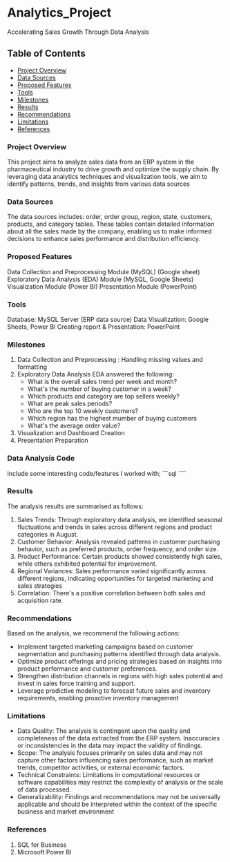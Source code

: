 # Analytics_Project
Accelerating Sales Growth Through Data Analysis

## Table of Contents
  - [Project Overview](#project-overview)
  - [Data Sources](#data-sources)
  - [Proposed Features](#proposed-features)
  - [Tools](#tools)
  - [Milestones](#milestones)
  - [Results](#results)
  - [Recommendations](#recommendations)
  - [Limitations](#limitations)
  - [References](#references)

### Project Overview

This project aims to analyze sales data from an ERP system in the pharmaceutical industry to drive growth and optimize the supply chain. By leveraging data analytics techniques and visualization tools, we aim to identify patterns, trends, and insights from various data sources

### Data Sources

The data sources includes: order, order group, region, state, customers, products, and category tables. These tables contain detailed information about all the sales made by the company, enabling us to make informed decisions to enhance sales performance and distribution efficiency.

### Proposed Features
Data Collection and Preprocessing Module (MySQL) (Google sheet)
Exploratory Data Analysis (EDA) Module (MySQL, Google Sheets)
Visualization Module (Power BI)
Presentation Module (PowerPoint)

### Tools
Database: MySQL Server (ERP data source)
Data Visualization: Google Sheets, Power BI
Creating report & Presentation: PowerPoint

### Milestones
1. Data Collection and Preprocessing : Handling missing values and formatting
2. Exploratory Data Analysis
   EDA answered the following:
     - What is the overall sales trend per week and month?
     - What's the number of buying customer in a week?
     - Which products and category are top sellers weekly?
     - What are peak sales periods?
     - Who are the top 10 weekly customers?
     - Which region has the highest mumber of buying customers
     - What's the average order value?
4. Visualization and Dashboard Creation
5. Presentation Preparation


### Data Analysis Code
Include some interesting code/features I worked with;
```sql ````


### Results
The analysis results are summarised as follows:

1. Sales Trends: Through exploratory data analysis, we identified seasonal fluctuations and trends in sales across different regions and product categories in August.
2. Customer Behavior: Analysis revealed patterns in customer purchasing behavior, such as preferred products, order frequency, and order size.
3. Product Performance: Certain products showed consistently high sales, while others exhibited potential for improvement.
4. Regional Variances: Sales performance varied significantly across different regions, indicating opportunities for targeted marketing and sales strategies
5. Correlation: There's a positive correlation between both sales and acquisition rate.



 ### Recommendations
 Based on the analysis, we recommend the following actions:
- Implement targeted marketing campaigns based on customer segmentation and purchasing patterns identified through data analysis.
- Optimize product offerings and pricing strategies based on insights into product performance and customer preferences.
- Strengthen distribution channels in regions with high sales potential and invest in sales force training and support.
- Leverage predictive modeling to forecast future sales and inventory requirements, enabling proactive inventory management



 ### Limitations

- Data Quality: The analysis is contingent upon the quality and completeness of the data extracted from the ERP system. Inaccuracies or inconsistencies in the data may impact the validity of findings.
- Scope: The analysis focuses primarily on sales data and may not capture other factors influencing sales performance, such as market trends, competitor activities, or external economic factors.
- Technical Constraints: Limitations in computational resources or software capabilities may restrict the complexity of analysis or the scale of data processed.
- Generalizability: Findings and recommendations may not be universally applicable and should be interpreted within the context of the specific business and market environment


### References
1. SQL for Business
2. Microsoft Power BI


